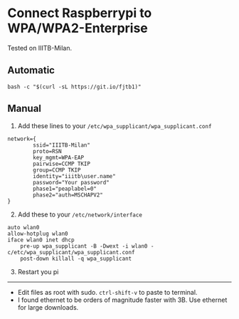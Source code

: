 # Connect Raspberrypi to WPA/WPA2-Enterprise

Tested on IIITB-Milan.

## Automatic
`bash -c "$(curl -sL https://git.io/fjtb1)"`

## Manual
1. Add these lines to your `/etc/wpa_supplicant/wpa_supplicant.conf`
```
network={
        ssid="IIITB-Milan"
        proto=RSN
        key_mgmt=WPA-EAP
        pairwise=CCMP TKIP
        group=CCMP TKIP
        identity="iiitb\user.name"
        password="Your password"
        phase1="peaplabel=0"
        phase2="auth=MSCHAPV2"
}
```

2. Add these to your `/etc/network/interface`
```
auto wlan0
allow-hotplug wlan0
iface wlan0 inet dhcp
    pre-up wpa_supplicant -B -Dwext -i wlan0 -c/etc/wpa_supplicant/wpa_supplicant.conf
    post-down killall -q wpa_supplicant
```
3. Restart you pi

----

- Edit files as root with sudo. `ctrl-shift-v` to paste to terminal.
- I found ethernet to be orders of magnitude faster with 3B. Use ethernet for large downloads.
